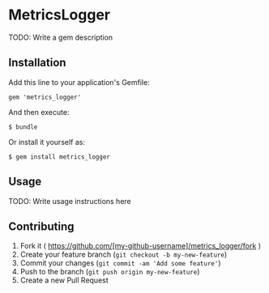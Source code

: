 # MetricsLogger

TODO: Write a gem description

## Installation

Add this line to your application's Gemfile:

    gem 'metrics_logger'

And then execute:

    $ bundle

Or install it yourself as:

    $ gem install metrics_logger

## Usage

TODO: Write usage instructions here

## Contributing

1. Fork it ( https://github.com/[my-github-username]/metrics_logger/fork )
2. Create your feature branch (`git checkout -b my-new-feature`)
3. Commit your changes (`git commit -am 'Add some feature'`)
4. Push to the branch (`git push origin my-new-feature`)
5. Create a new Pull Request
